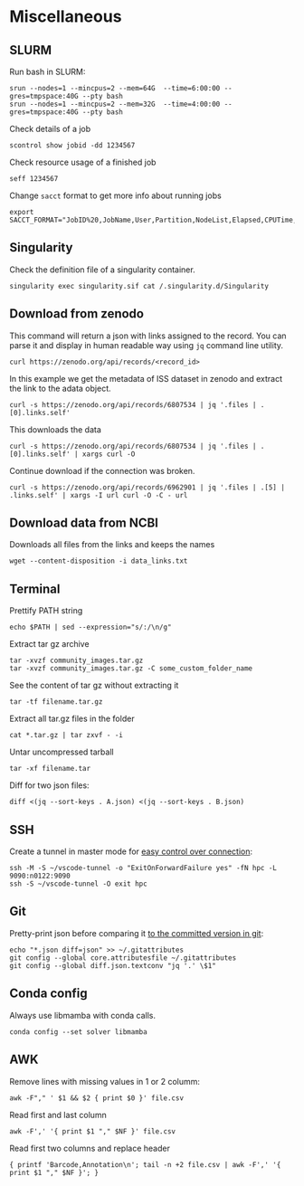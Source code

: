 # Miscellaneous

## SLURM
Run bash in SLURM:
```
srun --nodes=1 --mincpus=2 --mem=64G  --time=6:00:00 --gres=tmpspace:40G --pty bash
srun --nodes=1 --mincpus=2 --mem=32G  --time=4:00:00 --gres=tmpspace:40G --pty bash
```
Check details of a job
```
scontrol show jobid -dd 1234567
```
Check resource usage of a finished job
```
seff 1234567
```
Change `sacct` format to get more info about running jobs
```
export SACCT_FORMAT="JobID%20,JobName,User,Partition,NodeList,Elapsed,CPUTime,MaxRSS,State,AllocTRES%32"
```

## Singularity
Check the definition file of a singularity container.
```
singularity exec singularity.sif cat /.singularity.d/Singularity
```


## Download from zenodo
This command will return a json with links assigned to the record. You can parse it and display in human readable way using `jq` command line utility.
```
curl https://zenodo.org/api/records/<record_id>
```
In this example we get the metadata of ISS dataset in zenodo and extract the link to the adata object.
```
curl -s https://zenodo.org/api/records/6807534 | jq '.files | .[0].links.self'
```
This downloads the data
```
curl -s https://zenodo.org/api/records/6807534 | jq '.files | .[0].links.self' | xargs curl -O
```
Continue download if the connection was broken.
```
curl -s https://zenodo.org/api/records/6962901 | jq '.files | .[5] | .links.self' | xargs -I url curl -O -C - url
```

## Download data from NCBI
Downloads all files from the links and keeps the names
```
wget --content-disposition -i data_links.txt
```

## Terminal 

Prettify PATH string
```
echo $PATH | sed --expression="s/:/\n/g"
```
Extract tar gz archive
```
tar -xvzf community_images.tar.gz
tar -xvzf community_images.tar.gz -C some_custom_folder_name
```
See the content of tar gz without extracting it
```
tar -tf filename.tar.gz
```
Extract all tar.gz files in the folder
```
cat *.tar.gz | tar zxvf - -i
```
Untar uncompressed tarball
```
tar -xf filename.tar
```
Diff for two json files:
```
diff <(jq --sort-keys . A.json) <(jq --sort-keys . B.json)
```

## SSH
Create a tunnel in master mode for [easy control over connection](https://stackoverflow.com/questions/67494107/how-do-i-properly-open-a-ssh-tunnel-in-the-background):
```
ssh -M -S ~/vscode-tunnel -o "ExitOnForwardFailure yes" -fN hpc -L 9090:n0122:9090
ssh -S ~/vscode-tunnel -O exit hpc
```

## Git
Pretty-print json before comparing it [to the committed version in git](https://gist.github.com/Ricket/78bcd681db86bcbb134558428c4c6cb4):
```
echo "*.json diff=json" >> ~/.gitattributes
git config --global core.attributesfile ~/.gitattributes
git config --global diff.json.textconv "jq '.' \$1"
```

## Conda config
Always use libmamba with conda calls.
```
conda config --set solver libmamba
```

## AWK
Remove lines with missing values in 1 or 2 columm:
```
awk -F"," ' $1 && $2 { print $0 }' file.csv
```
Read first and last column
```
awk -F',' '{ print $1 "," $NF }' file.csv
```
Read first two columns and replace header
```
{ printf 'Barcode,Annotation\n'; tail -n +2 file.csv | awk -F',' '{ print $1 "," $NF }'; }
```
